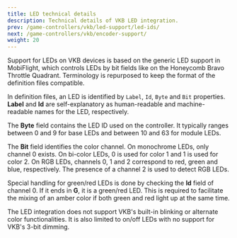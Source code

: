 ```yaml
---
title: LED technical details
description: Technical details of VKB LED integration.
prev: /game-controllers/vkb/led-support/led-ids/
next: /game-controllers/vkb/encoder-support/
weight: 20
---
```

Support for LEDs on VKB devices is based on the generic LED support in MobiFlight, which controls LEDs by bit fields like on the Honeycomb Bravo Throttle Quadrant. Terminology is repurposed to keep the format of the definition files compatible.

In definition files, an LED is identified by `Label`, `Id`, `Byte` and `Bit` properties. **Label** and **Id** are self-explanatory as human-readable and machine-readable names for the LED, respectively.

The **Byte** field contains the LED ID used on the controller. It typically ranges between 0 and 9 for base LEDs and between 10 and 63 for module LEDs.

The **Bit** field identifies the color channel. On monochrome LEDs, only channel 0 exists. On bi-color LEDs, 0 is used for color 1 and 1 is used for color 2. On RGB LEDs, channels 0, 1 and 2 correspond to red, green and blue, respectively. The presence of a channel 2 is used to detect RGB LEDs.

Special handling for green/red LEDs is done by checking the **Id** field of channel 0. If it ends in **G**, it is a green/red LED. This is required to facilitate the mixing of an amber color if both green and red light up at the same time.

The LED integration does not support VKB's built-in blinking or alternate color functionalities. It is also limited to on/off LEDs with no support for VKB's 3-bit dimming.
